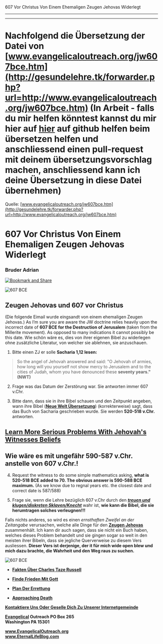 <!--t 607 Vor Christus Von Einem Ehemaligen Zeugen Jehovas Widerlegt - in Arbeit (40% übersetzt) t-->
<!--d Zeugen Jehovas, Wachturmgesellschaft, Wachturm, Falscher Prophet, Neue Welt Übersetzung, NWÜ, 1914, 607 vChr d-->

607 Vor Christus Von Einem Ehemaligen Zeugen Jehovas Widerlegt

- - - 
- - -

# Nachfolgend die Übersetzung der Datei von [www.evangelicaloutreach.org/jw607bce.htm](http://gesundelehre.tk/forwarder.php?url=http://www.evangelicaloutreach.org/jw607bce.htm) (In Arbeit - falls du mir helfen könntest kannst du mir hier auf [hier](https://github.com/gesundelehre/gesundelehre_translate/blob/master/content/static/zeugen-jehovas/607-vor-christus-von-einem-ehemaligen-zeugen-jehovas-widerlegt.md) auf github helfen beim übersetzen helfen und anschliessend einen pull-request mit deinem übersetzungsvorschlag machen, anschliessend kann ich deine Übersetzung in diese Datei übernehmen)

Quelle: [www.evangelicaloutreach.org/jw607bce.htm](http://gesundelehre.tk/forwarder.php?url=http://www.evangelicaloutreach.org/jw607bce.htm)

# 607 Vor Christus Von Einem Ehemaligen Zeugen Jehovas Widerlegt

### Bruder Adrian

[![Bookmark and Share](../s7.addthis.com/static/btn/v2/lg-share-en.gif)](http://www.addthis.com/bookmark.php?v=250&username=xa-4ce723c86d857fe0)

![607 BCE](../files/pictures/a-colorb.gif)


## Zeugen Jehovas und 607 vor Christus

(Die folgende Eimail wurde eingsandt von einem ehemaligen Zeugen Jehovas.) As I’m sure you are aware the JW doctrine relies heavily upon the incorrect date of **607 BCE for the Destruction of Jerusalem** (taken from the Millerite movement). As opposed to many indications it cannot possibly be this date. Wie schön wäre es, dies von ihrer eigenen Bibel zu widerlegen ohne zusätzliche Literatur, von welcher sie ablehnen, sie anzuschauen.


1) Bitte einen ZJ er solle **Sacharia 1,12 lesen:**

> So the angel of Jehovah answered and said: "O Jehovah of armies, how long will you yourself not show mercy to Jerusalem and to the cities of Judah, whom you have denounced these **seventy years." (NWT)**

2) Frage was das Datum der Zerstörung war. Sie antworten immer 607 v.Chr.

3) Bitte dann, dass sie in ihre Bibel schauen und den Zeitpunkt angeben, wann ihre Bibel (**[Neue Welt Übersetzung](http://gesundelehre.tk/forwarder.php?url=http://www.evangelicaloutreach.org/nwt.html)**) (korrekterweise) sagt, dass das Buch von Sacharia geschrieben wurde. Sie werden **520-518 v.Chr.** antworten.


## [Learn More Serious Problems With Jehovah's Witnesses Beliefs](http://gesundelehre.tk/forwarder.php?url=http://www.evangelicaloutreach.org/jwbeliefs.html)

## Wie wäre es mit ungefähr 590-587 v.Chr. anstelle von 607 v.Chr.!

4) Request the witness to do some simple mathematics asking, **what is 520-518 BCE added to 70\. The obvious answer is 590-588 BCE maximum.** (As we know due to regnal years etc. the closest date and correct date is 587/588)

5) Frage sie, wenn die Lehre bezüglich 607 v.Chr durch den _**[treuen und klugen/diskreten Sklaven/Knecht](http://gesundelehre.tk/forwarder.php?url=http://www.evangelicaloutreach.org/jws.htm)**_ wahr ist, **wie kann die Bibel, die sie herumtragen solches verleugnen!!!**


Falls nichts anderes, so wird es einen _ernsthaften Zweifel an der Zeitangabe_ verursachen, welche alle Dinge für den **[Zeugen Jehovas](http://gesundelehre.tk/forwarder.php?url=http://www.evangelicaloutreach.org/jehovahs-witnesses-answered.html)** zusammenhält. Ich kann dir auch sagen, dass sie nicht ein Buch haben, welches dieses Problem behandelt und sie gingen sogar so weit in den meisten ihrer Bibeln, dass sie jegliche Querverweise zu diesem Vers ausliessen. **Dieser Vers ist derjenige, der it für mich wide open blew und mich dazu brachte, die Wahrheit und den Weg raus zu suchen.**

![607 BCE](../files/pictures/a-colorb.gif)

- **[Fakten Über Charles Taze Russell](http://gesundelehre.tk/forwarder.php?url=http://www.evangelicaloutreach.org/charles_russell.html)**

- **[Finde Frieden Mit Gott](http://gesundelehre.tk/forwarder.php?url=http://www.evangelicaloutreach.org/peace.htm)**

- **[Plan Der Errettung](http://gesundelehre.tk/forwarder.php?url=http://www.evangelicaloutreach.org/plan-of-salvation.html)**

- **[Approaching Death](http://gesundelehre.tk/forwarder.php?url=http://www.evangelicaloutreach.org/approaching-death.html)**

**[Kontaktiere Uns Oder Geselle Dich Zu Unserer Internetgemeinde](http://gesundelehre.tk/forwarder.php?url=http://www.evangelicaloutreach.org/contact.html)**

**[Evangelical](http://gesundelehre.tk/forwarder.php?url=http://www.evangelicaloutreach.org/index.html) Outreach PO Box 265**  
**Washington PA 15301**

**www.EvangelicalOutreach.org**  
**www.EternalLifeBlog.com**